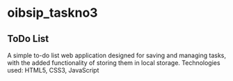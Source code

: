 # oibsip_taskno3
## ToDo List
A simple to-do list web application designed for saving and managing tasks, with the added functionality of storing them in local storage.
Technologies used: HTML5, CSS3, JavaScript
